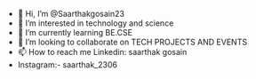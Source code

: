 - 👋 Hi, I’m @Saarthakgosain23
- 👀 I’m interested in technology and science 
- 🌱 I’m currently learning BE.CSE
- 💞️ I’m looking to collaborate on TECH PROJECTS AND EVENTS
- 📫 How to reach me Linkedin: saarthak gosain
- Instagram:- saarthak_2306
<!---
Saarthakgosain23/Saarthakgosain23 is a ✨ special ✨ repository because its `README.md` (this file) appears on your GitHub profile.
You can click the Preview link to take a look at your changes.
--->
